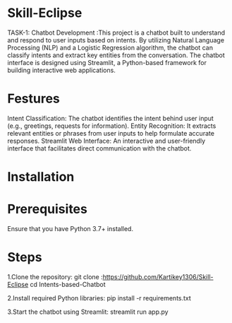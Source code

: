 # Skill-Eclipse
TASK-1: Chatbot Development :This project is a chatbot built to understand and respond to user inputs based on intents. By utilizing Natural Language Processing (NLP) and a Logistic Regression algorithm, the chatbot can classify intents and extract key entities from the conversation. The chatbot interface is designed using Streamlit, a Python-based framework for building interactive web applications.

# Festures
Intent Classification: The chatbot identifies the intent behind user input (e.g., greetings, requests for information).
Entity Recognition: It extracts relevant entities or phrases from user inputs to help formulate accurate responses.
Streamlit Web Interface: An interactive and user-friendly interface that facilitates direct communication with the chatbot.

# Installation
# Prerequisites
Ensure that you have Python 3.7+ installed.

# Steps
1.Clone the repository:
   git clone :https://github.com/Kartikey1306/Skill-Eclipse
   cd Intents-based-Chatbot

2.Install required Python libraries:
   pip install -r requirements.txt

3.Start the chatbot using Streamlit:
   streamlit run app.py
